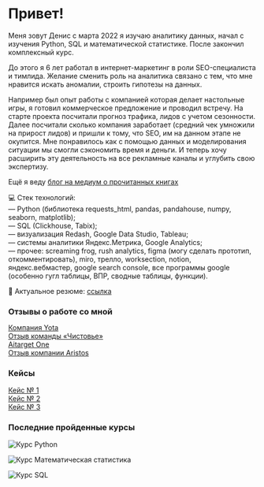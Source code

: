 <h1>Привет!</h1>

<p>Меня зовут Денис с марта 2022 я изучаю аналитику данных, начал с изучения Python, SQL и математической статистике. После закончил комплексный курс.</p>
<p>До этого я 6 лет работал в интернет-маркетинг в роли SEO-специалиста и тимлида. Желание сменить роль на аналитика связано с тем, что мне нравится искать аномалии, строить гипотезы на данных.</p>
<p>Например был опыт работы с компанией которая делает настольные игры, я  готовил коммерческое предложение и проводил встречу. На старте проекта посчитали прогноз трафика, лидов с учетом сезонности. Далее посчитали сколько компания заработает (средний чек умножили на прирост лидов) и пришли к тому, что SEO, им на данном этапе не окупится. Мне понравилось как с помощью данных и моделирования ситуации мы смогли сэкономить время и деньги. И теперь хочу расширить эту деятельность на все рекламные каналы и углубить свою экспертизу.</p>

Ещё я веду [блог на медиум о прочитанных книгах](https://medium.com/@vasilew-denis "ссылка на блог")

:computer: Стек технологий:</br>
— Python (библиотека requests_html, pandas, pandahouse, numpy, seaborn, matplotlib);</br>
— SQL (Clickhouse, Tabix);</br>
— визуализация Redash, Google Data Studio, Tableau;</br>
— системы аналитики Яндекс.Метрика, Google Analytics;</br>
— прочее: screaming frog, rush analytics, figma (могу сделать прототип, откомментировать), miro, трелло, worksection, notion, яндекс.вебмастер, google search console, все программы google (особенно гугл таблицы, ВПР, сводные таблицы, функции).

:information_desk_person: Актуальное резюме: [ссылка](https://vladimir.hh.ru/resume/eb250e12ff0b7039c10039ed1f4c5332304649)

<h3 style='margin-bottom: 5px'>Отзывы о работе со мной</h3>

[Компания Yota](https://www.it-agency.ru/academy/feedback-yota/)    
[Отзыв команды «Чистовье»](https://www.it-agency.ru/academy/chistove-seo-review/)   
[Aitarget One](https://vc.ru/it-agency/463100-kak-servis-aitarget-one-sohranil-potok-zayavok-v-krizis-s-pomoshchyu-kontenta-i-seo)  
[Отзыв компании Aristos](https://www.it-agency.ru/academy/aristos-review-seo/)</br>
<h3>Кейсы</h3>

[Кейс № 1](https://github.com/vasilew/vasilew/blob/main/cases.md#%D0%BA%D0%B5%D0%B9%D1%81-1)</br>
[Кейс № 2](https://github.com/vasilew/vasilew/blob/main/cases.md#%D0%BA%D0%B5%D0%B9%D1%81-2)</br>
[Кейс № 3](https://github.com/vasilew/vasilew/blob/main/cases.md#%D0%BA%D0%B5%D0%B9%D1%81-3)</br>

<h3>Последние пройденные курсы</h3>

![Курс Python](https://py4you.com/static/certificates/Python%20for%20SEO%20%7C%20Sep%202018/denis-vasilev.jpg)

![Курс Математическая статистика](https://stepik.org/certificate/1a739e616ae23cccabda12a47eb4a30717a55d2e.png)

![Курс SQL](https://stepik.org/certificate/b3cc18f48ea342e47db4533c5e26053357e74509.png)


